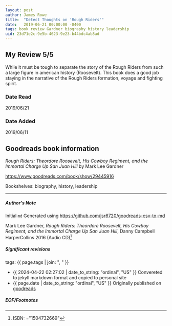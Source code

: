 ```yaml
---
layout: post
author: James Rowe
title:  "Detect Thoughts on 'Rough Riders'"
date:   2019-06-21 00:00:00 -0400
tags: book review Gardner biography history leadership
uid: 23d71e2c-9e5b-4623-9e23-b44bdc4ab8ad
---
```


<!-- highly dependent on how you personally use jekyll templates, and how you want this to show up -->
<!-- escape any jekyll keys with double brackets -->

## My Review 5/5

While it must be tough to separate the story of the Rough Riders from such a large figure in american history (Roosevelt). This book does a good job staying in the narrative of the Rough Riders formation, voyage and fighting spirit.

### Date Read
2019/06/21

### Date Added
2019/06/11

## Goodreads book information

*Rough Riders: Theordore Roosevelt, His Cowboy Regiment, and the Immortal Charge Up San Juan Hill* by Mark Lee Gardner

https://www.goodreads.com/book/show/29445916

Bookshelves: biography, history, leadership

---

##### Author's Note

Initial `md` Generated using https://github.com/jsr6720/goodreads-csv-to-md

Mark Lee Gardner, *Rough Riders: Theordore Roosevelt, His Cowboy Regiment, and the Immortal Charge Up San Juan Hill*, Danny Campbell HarperCollins 2016 (Audio CD)[^1]

##### Significant revisions

tags: {{ page.tags | join: ", " }} <!-- todo move this somewhere -->

- {{ 2024-04-22 02:27:02 | date_to_string: "ordinal", "US" }} Convereted to jekyll markdown format and copied to personal site
- {{ page.date | date_to_string: "ordinal", "US" }} Originally published on [goodreads](https://www.goodreads.com)

##### EOF/Footnotes

[^1]: ISBN: ="1504732669"